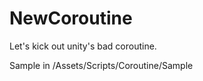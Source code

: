 NewCoroutine
============

Let's kick out unity's bad coroutine.

Sample in /Assets/Scripts/Coroutine/Sample
